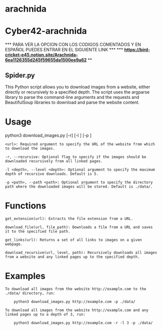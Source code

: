 # arachnida
# Cyber42-arachnida

*** PARA VER LA OPCION CON LOS CODIGOS COMENTADOS Y EN ESPAÑOL PUEDES ENTRAR EN EL SIGUIENTE LINK ***
*** **https://bird-cricket-e45.notion.site/Arachnida-6ea1126355d245f59655da1500ee9a62** **

## Spider.py ##

This Python script allows you to download images from a website, either directly or recursively to a specified depth. The script uses the argparse library to parse the command-line arguments and the requests and BeautifulSoup libraries to download and parse the website content.

# Usage

  python3 download_images.py <url> [-r] [-l <depth>] [-p <path>]

	<url>: Required argument to specify the URL of the website from which to download the images.

	-r, --recursive: Optional flag to specify if the images should be downloaded recursively from all linked pages.

	-l <depth>, --level <depth>: Optional argument to specify the maximum depth of recursive downloads. Default is 5.

	-p <path>, --path <path>: Optional argument to specify the directory path where the downloaded images will be stored. Default is ./data/.
		
# Functions

	get_extension(url): Extracts the file extension from a URL.

	download_file(url, file_path): Downloads a file from a URL and saves it to the specified file path.

	get_links(url): Returns a set of all links to images on a given webpage.

	download_recursive(url, level, path): Recursively downloads all images from a website and any linked pages up to the specified depth.
		
# Examples
	
	To download all images from the website http://example.com to the ./data/ directory, run:
		
		python3 download_images.py http://example.com -p ./data/
		
	To download all images from the website http://example.com and any linked pages up to a depth of 3, run:

		python3 download_images.py http://example.com -r -l 3 -p ./data/

